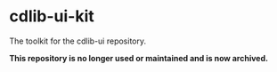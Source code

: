 # cdlib-ui-kit
The toolkit for the cdlib-ui repository.

**This repository is no longer used or maintained and is now archived.**
